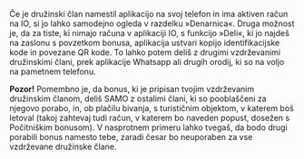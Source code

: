 Če je družinski član namestil aplikacijo na svoj telefon in ima aktiven račun na IO, si jo lahko samodejno ogleda v razdelku »Denarnica«. Druga možnost je, da za tiste, ki nimajo računa v aplikaciji IO, s funkcijo »Deli«, ki jo najdeš na zaslonu s povzetkom bonusa, aplikacija ustvari kopijo identifikacijske kode in povezane QR kode. To lahko potem deliš z drugimi vzdrževanimi družinskimi člani, prek aplikacije Whatsapp ali drugih orodij, ki so na voljo na pametnem telefonu.

**Pozor!** Pomembno je, da bonus, ki je pripisan tvojim vzdrževanim družinskim članom, deliš SAMO z ostalimi člani, ki so pooblaščeni za njegovo porabo, in, ob plačilu bivanja, s turističnim objektom, v katerem boš letoval (takoj zahtevaj tudi račun, v katerem bo naveden popust, dosežen s Počitniškim bonusom). V nasprotnem primeru lahko tvegaš, da bodo drugi porabili bonus namesto tebe, zaradi česar bo neuporaben za vse vzdrževane družinske člane.

